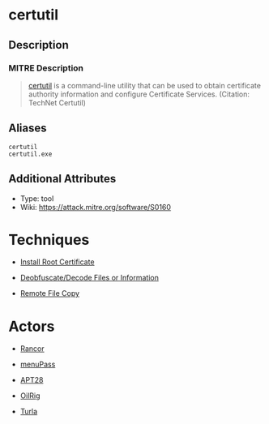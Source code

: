 
# certutil

## Description

### MITRE Description

> [certutil](https://attack.mitre.org/software/S0160) is a command-line utility that can be used to obtain certificate authority information and configure Certificate Services. (Citation: TechNet Certutil)

## Aliases

```
certutil
certutil.exe
```

## Additional Attributes

* Type: tool
* Wiki: https://attack.mitre.org/software/S0160

# Techniques


* [Install Root Certificate](../techniques/Install-Root-Certificate.md)

* [Deobfuscate/Decode Files or Information](../techniques/Deobfuscate-Decode-Files-or-Information.md)
    
* [Remote File Copy](../techniques/Remote-File-Copy.md)
    

# Actors


* [Rancor](../actors/Rancor.md)

* [menuPass](../actors/menuPass.md)
    
* [APT28](../actors/APT28.md)
    
* [OilRig](../actors/OilRig.md)
    
* [Turla](../actors/Turla.md)
    
